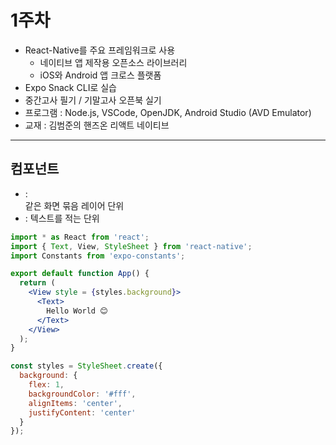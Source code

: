 # 1주차

- React-Native를 주요 프레임워크로 사용
    - 네이티브 앱 제작용 오픈소스 라이브러리
    - iOS와 Android 앱 크로스 플랫폼
- Expo Snack CLI로 실습
- 중간고사 필기 / 기말고사 오픈북 실기
- 프로그램 : Node.js, VSCode, OpenJDK, Android Studio (AVD Emulator)
- 교재 : 김범준의  핸즈온 리액트 네이티브

---

## 컴포넌트

- <View> </View> : <div>같은 화면 묶음 레이어 단위
- <Text> </Text> : 텍스트를 적는 단위

```jsx
import * as React from 'react';
import { Text, View, StyleSheet } from 'react-native';
import Constants from 'expo-constants';

export default function App() {
  return (
    <View style = {styles.background}>
      <Text>
        Hello World 😊
      </Text>
    </View>
  );
}

const styles = StyleSheet.create({
  background: {
    flex: 1,
    backgroundColor: '#fff',
    alignItems: 'center',
    justifyContent: 'center'
  }
});
```